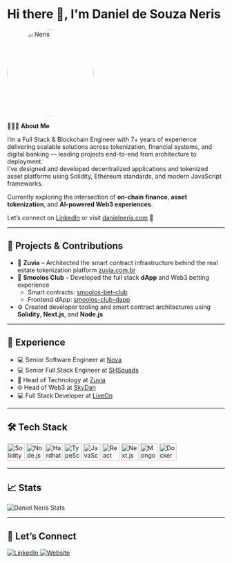 # Hi there 👋, I'm Daniel de Souza Neris

<img alt="Daniel Neris" src="https://github.com/DanielNeris.png" width="200" style="border-radius: 50%" />

👨🏻‍💻 **About Me**

I’m a Full Stack & Blockchain Engineer with 7+ years of experience delivering scalable solutions across tokenization, financial systems, and digital banking — leading projects end-to-end from architecture to deployment.  
I've designed and developed decentralized applications and tokenized asset platforms using Solidity, Ethereum standards, and modern JavaScript frameworks.

Currently exploring the intersection of **on-chain finance**, **asset tokenization**, and **AI-powered Web3 experiences**.

Let’s connect on [LinkedIn](https://www.linkedin.com/in/danielneris) or visit [danielneris.com](https://danielneris.com) 🔗

---

## 🧾 Projects & Contributions

- 🏢 **Zuvia** – Architected the smart contract infrastructure behind the real estate tokenization platform [zuvia.com.br](https://www.zuvia.com.br/)
- 🎲 **Smoolos Club** – Developed the full stack **dApp** and Web3 betting experience  
  - Smart contracts: [smoolos-bet-club](https://github.com/Sky-Dan/smoolos-bet-club)  
  - Frontend dApp: [smoolos-club-dapp](https://github.com/Sky-Dan/smoolos-club-dapp)
- ⚙️ Created developer tooling and smart contract architectures using **Solidity**, **Next.js**, and **Node.js**

---

## 💼 Experience

- 💻 Senior Software Engineer at [Nova](https://thenovaweb.com/)
- 💻 Senior Full Stack Engineer at [SHSquads](https://shsquads.com/)
- 🧠 Head of Technology at [Zuvia](https://app.zuvia.com.br/)
- 🌐 Head of Web3 at [SkyDan](https://github.com/Sky-Dan/)
- 💻 Full Stack Developer at [LiveOn](https://www.linkedin.com/company/modal-as-a-service/)

---

## 🛠️ Tech Stack

<p align="left">
  <img src="https://cdn.jsdelivr.net/gh/devicons/devicon/icons/solidity/solidity-original.svg" alt="Solidity" width="40" height="40"/>
  <img src="https://cdn.jsdelivr.net/gh/devicons/devicon/icons/nodejs/nodejs-original.svg" alt="Node.js" width="40" height="40"/>
  <img src="https://icon.icepanel.io/Technology/svg/Hardhat.svg" alt="Hardhat" width="40" height="40"/>
  <img src="https://cdn.jsdelivr.net/gh/devicons/devicon/icons/typescript/typescript-original.svg" alt="TypeScript" width="40" height="40"/>
  <img src="https://cdn.jsdelivr.net/gh/devicons/devicon/icons/javascript/javascript-original.svg" alt="JavaScript" width="40" height="40"/>
  <img src="https://cdn.jsdelivr.net/gh/devicons/devicon/icons/react/react-original.svg" alt="React" width="40" height="40"/>
  <img src="https://cdn.jsdelivr.net/gh/devicons/devicon/icons/nextjs/nextjs-original.svg" alt="Next.js" width="40" height="40"/>
  <img src="https://cdn.jsdelivr.net/gh/devicons/devicon/icons/mongodb/mongodb-original.svg" alt="MongoDB" width="40" height="40"/>
  <img src="https://cdn.jsdelivr.net/gh/devicons/devicon/icons/docker/docker-original.svg" alt="Docker" width="40" height="40"/>
</p>

---

## 📈 Stats

<p>
  <img src="https://github-readme-stats.vercel.app/api?username=danielneris&theme=neon&hide_border=true&show_icons=true&locale=en" alt="Daniel Neris Stats" />
</p>

---

## 🤝 Let’s Connect

<p align="left">
  <a href="https://www.linkedin.com/in/danielneris" target="_blank">
    <img alt="LinkedIn" src="https://img.shields.io/badge/LinkedIn-0077B5?style=for-the-badge&logo=linkedin&logoColor=white"/> 
  </a>  
  <a href="https://danielneris.com" target="_blank">
    <img alt="Website" src="https://img.shields.io/badge/Portfolio-000000?style=for-the-badge&logo=firefox&logoColor=white"/> 
  </a>  
</p>
